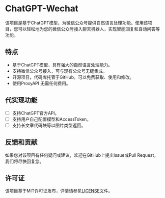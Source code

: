# ChatGPT-Wechat

该项目是基于ChatGPT模型，为微信公众号提供自然语言处理功能。使用该项目，您可以轻松地为您的微信公众号接入聊天机器人，实现智能回复和自动问答等功能。

## 特点

- 基于ChatGPT模型，具有强大的自然语言处理能力。
- 支持微信公众号接入，可与现有公众号无缝集成。
- 开源项目，代码库托管于GitHub，可以免费获取、使用和修改。
- 使用ProxyAPI 无需任何费用。

## 代实现功能

- [ ] 支持ChatGPT官方API。
- [ ] 支持用户自己配置模型和AccessToken。
- [ ] 支持长文章代码块等以图片类型返回。

## 反馈和贡献

如果您对该项目有任何疑问或建议，欢迎在GitHub上提出Issue或Pull Request，我们将尽快回复您。

## 许可证

该项目基于MIT许可证发布，详情请参见[LICENSE](LICENSE)文件。
